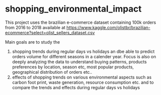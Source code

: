 # shopping_environmental_impact
This project uses the brazilian e-commerce dataset containing 100k orders from 2016 to 2018 available at https://www.kaggle.com/olistbr/brazilian-ecommerce?select=olist_sellers_dataset.csv

Main goals are to study the 
1. shopping trends during regular days vs holidays an dbe able to predict orders volume for different seasons in a calender year. Focus is also on deeply analyzing the data to understand buying patterns, products preferences by location, season etc, most popular products, geographical distribution of orders etc..
2. effects of shopping trends on various environmental aspects such as carbon foot print, waste generation, resource consumption etc. and to compare the trends and effects during regular days vs holidays
